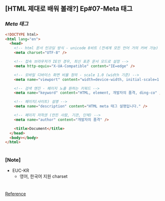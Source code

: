 ## [HTML 제대로 배워 볼래?] Ep#07-Meta 태그

### _Meta 태그_

```html
<!DOCTYPE html>
<html lang="en">
  <head>
    <!-- html 문서 인코딩 방식 - unicode 8비트 (전세계 모든 언어 거의 커버 가능) -->
    <meta charset="UTF-8" />

    <!-- 접속 브라우저가 IE인 경우, 최신 표준 문서 모드로 설정 -->
    <meta http-equiv="X-UA-Compatible" content="IE=edge" />

    <!-- 모바일 디바이스 화면 비율 정의 - scale 1.0 (width 기준) -->
    <meta name="viewport" content="width=device-width, initial-scale=1.0" />

    <!-- 검색 엔진 - 페이지 노출 원하는 키워드 -->
    <meta name="keyword" content="HTML, element, 개발자의 품격, ding-co" />

    <!-- 페이지(사이트) 설명 -->
    <meta name="description" content="HTML meta 태그 설명입니다." />

    <!-- 페이지 저작권 (만든 사람, 기관, 단체) -->
    <meta name="author" content="개발자의 품격" />

    <title>Document</title>
  </head>
  <body></body>
</html>
```

#

### [Note]

- EUC-KR
  - 영어, 한국어 지원 charset

#

[Reference](https://www.youtube.com/watch?v=6_dfOfq7b2U)
